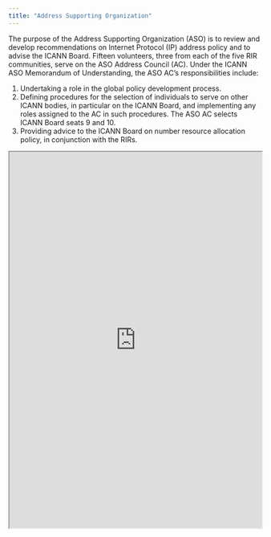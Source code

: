 ```yaml
---
title: "Address Supporting Organization"
---
```


The purpose of the Address Supporting Organization (ASO) is to review and develop recommendations on Internet Protocol (IP) address policy and to advise the ICANN Board. Fifteen volunteers, three from each of the five RIR communities, serve on the ASO Address Council (AC).
Under the ICANN ASO Memorandum of Understanding, the ASO AC’s responsibilities include:
1. Undertaking a role in the global policy development process.
2. Defining procedures for the selection of individuals to serve on other ICANN bodies, in particular on the ICANN Board, and implementing any roles assigned to the AC in such procedures. The ASO AC selects ICANN Board seats 9 and 10.
3. Providing advice to the ICANN Board on number resource allocation policy, in conjunction with the RIRs.

<iframe height="750" width="100%" src="https://ewelton.github.io/ktest/wiki.html#Address%20Supporting%20Organization"></iframe>
